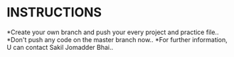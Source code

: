 # INSTRUCTIONS

*Create your own branch and push your every project and practice file..
*Don't push any code on the master branch now..
*For further information, U can contact Sakil Jomadder Bhai..
